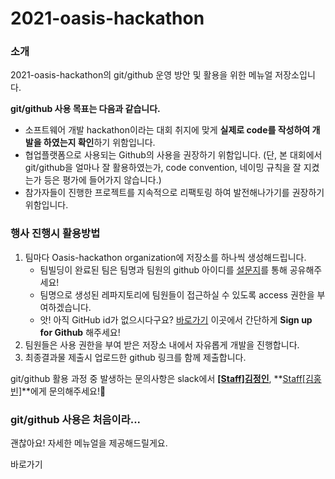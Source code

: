 # 2021-oasis-hackathon

### 소개

2021-oasis-hackathon의 git/github 운영 방안 및 활용을 위한 메뉴얼 저장소입니다.

**git/github 사용 목표는 다음과 같습니다.**

- 소프트웨어 개발 hackathon이라는 대회 취지에 맞게 **실제로 code를 작성하여 개발을 하였는지 확인**하기 위함입니다.
- 협업플랫폼으로 사용되는 Github의 사용을 권장하기 위함입니다. (단, 본 대회에서 git/github을 얼마나 잘 활용하였는가, code convention, 네이밍 규칙을 잘 지켰는가 등은 평가에 들어가지 않습니다.)
- 참가자들이 진행한 프로젝트를 지속적으로 리팩토링 하여 발전해나가기를 권장하기 위함입니다. 



### 행사 진행시 활용방법

1. 팀마다 Oasis-hackathon organization에 저장소를 하나씩 생성해드립니다.
   - 팀빌딩이 완료된 팀은 팀명과 팀원의 github 아이디를 [설문지](https://forms.gle/yerdm2d63wBQSbV76)를 통해 공유해주세요!
   - 팀명으로 생성된 레파지토리에 팀원들이 접근하실 수 있도록 access 권한을 부여하겠습니다.
   - 앗! 아직 GitHub id가 없으시다구요? [바로가기](https://github.com/) 이곳에서 간단하게 **Sign up for Github** 해주세요!
2. 팀원들은 사용 권한을 부여 받은 저장소 내에서 자유롭게 개발을 진행합니다.
3. 최종결과물 제출시 업로드한 github 링크를 함께 제출합니다.

git/github 활용 과정 중 발생하는 문의사항은 slack에서 **[[Staff]김정인](https://github.com/mywnajsldkf)**, **[Staff[김홍빈]](https://github.com/khb1109)**에게 문의해주세요!📣



### git/github 사용은 처음이라...

괜찮아요! 자세한 메뉴얼을 제공해드릴게요.

바로가기



